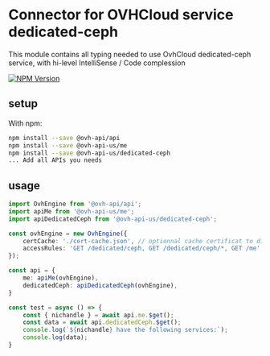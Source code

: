 # Connector for OVHCloud service dedicated-ceph

This module contains all typing needed to use OvhCloud dedicated-ceph service, with hi-level IntelliSense / Code complession

[![NPM Version](https://img.shields.io/npm/v/@ovh-api-us/dedicated-ceph.svg?style=flat)](https://www.npmjs.org/package/@ovh-api-us/dedicated-ceph)

## setup

With npm:
````bash
npm install --save @ovh-api/api
npm install --save @ovh-api-us/me
npm install --save @ovh-api-us/dedicated-ceph
... Add all APIs you needs
````

## usage

````typescript
import OvhEngine from '@ovh-api/api';
import apiMe from '@ovh-api-us/me';
import apiDedicatedCeph from '@ovh-api-us/dedicated-ceph';

const ovhEngine = new OvhEngine({ 
    certCache: './cert-cache.json', // optionnal cache certificat to disk
    accessRules: 'GET /dedicated/ceph, GET /dedicated/ceph/*, GET /me', // optionnal limit the requested privileges.
});

const api = {
    me: apiMe(ovhEngine),
    dedicatedCeph: apiDedicatedCeph(ovhEngine),
}

const test = async () => {
    const { nichandle } = await api.me.$get();
    const data = await api.dedicatedCeph.$get();
    console.log(`${nichandle} have the following services:`);
    console.log(data);
}

````